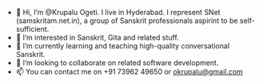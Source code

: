 - 👋 Hi, I’m @Krupalu Ogeti. I live in Hyderabad. I represent SNet (samskritam.net.in), a group of Sanskrit professionals aspirint to be self-sufficient.
- 👀 I’m interested in Sanskrit, Gita and related stuff.
- 🌱 I’m currently learning and teaching high-quality conversational Sanskrit.
- 💞️ I’m looking to collaborate on related software development.
- 📫 You can contact me on +91 73962 49650 or okrupalu@gmail.com

<!---
KrupaluO/KrupaluO is a ✨ special ✨ repository because its `README.md` (this file) appears on your GitHub profile.
You can click the Preview link to take a look at your changes.
--->
